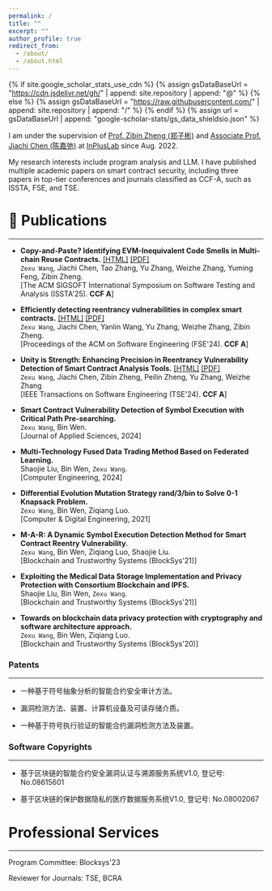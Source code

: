 ```yaml
---
permalink: /
title: ""
excerpt: ""
author_profile: true
redirect_from:
  - /about/
  - /about.html
---
```


{% if site.google_scholar_stats_use_cdn %}
{% assign gsDataBaseUrl = "https://cdn.jsdelivr.net/gh/" | append: site.repository | append: "@" %}
{% else %}
{% assign gsDataBaseUrl = "https://raw.githubusercontent.com/" | append: site.repository | append: "/" %}
{% endif %}
{% assign url = gsDataBaseUrl | append: "google-scholar-stats/gs_data_shieldsio.json" %}

<span class='anchor' id='about-me'></span>

I am under the supervision of <a href='https://scholar.google.com/citations?hl=zh-CN&user=zWnsNrkAAAAJ'>Prof. Zibin Zheng (郑子彬)</a> and <a href='https://jiachi-chen.github.io/'>Associate Prof. Jiachi Chen (陈嘉弛)</a> at <a href='http://www.inpluslab.com'>InPlusLab</a> since Aug. 2022.

My research interests include program analysis and LLM. I have published multiple academic papers on smart contract security, including three papers in top-tier conferences and journals classified as CCF-A, such as ISSTA, FSE, and TSE.

# 📝 Publications

---
-  **Copy-and-Paste? Identifying EVM-Inequivalent Code Smells in Multi-chain Reuse Contracts.** [[HTML]](https://arxiv.org/abs/2504.07589) [[PDF]](/pdf/ISSTA2025.pdf)   
   `Zexu Wang`, Jiachi Chen, Tao Zhang, Yu Zhang, Weizhe Zhang, Yuming Feng, Zibin Zheng.  
   [The ACM SIGSOFT International Symposium on Software Testing and Analysis (ISSTA'25). **CCF A**] 

-  **Efficiently detecting reentrancy vulnerabilities in complex smart contracts.** [[HTML]](https://dl.acm.org/doi/pdf/10.1145/3643734) [[PDF]](/pdf/FSE2024_PaperId_79.pdf)   
    `Zexu Wang`, Jiachi Chen, Yanlin Wang, Yu Zhang, Weizhe Zhang, Zibin Zheng.  
    [Proceedings of the ACM on Software Engineering (FSE'24). **CCF A**] 

-  **Unity is Strength: Enhancing Precision in Reentrancy Vulnerability Detection of Smart Contract Analysis Tools.** [[HTML]](https://ieeexplore.ieee.org/abstract/document/10596931) [[PDF]](/pdf/TSE_ReEP.pdf)    
    `Zexu Wang`, Jiachi Chen, Zibin Zheng, Peilin Zheng, Yu Zhang, Weizhe Zhang  
    [IEEE Transactions on Software Engineering (TSE'24). **CCF A**]

-   **Smart Contract Vulnerability Detection of Symbol Execution with Critical Path Pre-searching.**  
    `Zexu Wang`, Bin Wen.  
    [Journal of Applied Sciences, 2024]

-   **Multi-Technology Fused Data Trading Method Based on Federated Learning.**  
    Shaojie Liu, Bin Wen, `Zexu Wang`.  
    [Computer Engineering, 2024]

-   **Differential Evolution Mutation Strategy rand/3/bin to Solve 0-1 Knapsack Problem.**  
    `Zexu Wang`, Bin Wen, Ziqiang Luo.  
    [Computer & Digital Engineering, 2021]
   
-  **M-A-R: A Dynamic Symbol Execution Detection Method for Smart Contract Reentry Vulnerability.**    
    `Zexu Wang`, Bin Wen, Ziqiang Luo, Shaojie Liu.  
    [Blockchain and Trustworthy Systems (BlockSys'21)] 
   
-   **Exploiting the Medical Data Storage Implementation and Privacy Protection with Consortium Blockchain and IPFS.**     
    Shaojie Liu, Bin Wen, `Zexu Wang`.  
    [Blockchain and Trustworthy Systems (BlockSys'21)] 

-   **Towards on blockchain data privacy protection with cryptography and software architecture approach.**  
    `Zexu Wang`, Bin Wen, Ziqiang Luo.  
    [Blockchain and Trustworthy Systems (BlockSys'20)]

### Patents

---
- 一种基于符号抽象分析的智能合约安全审计方法。
  
- 漏洞检测方法、装置、计算机设备及可读存储介质。
  
- 一种基于符号执行验证的智能合约漏洞检测方法及装置。

### Software Copyrights

---
- 基于区块链的智能合约安全漏洞认证与溯源服务系统V1.0, 登记号: No.08615601

- 基于区块链的保护数据隐私的医疗数据服务系统V1.0, 登记号: No.08002067

# Professional Services
---
Program Committee: Blocksys'23

Reviewer for Journals: TSE, BCRA
